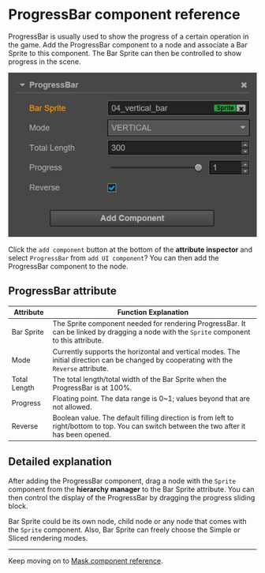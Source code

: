 # ProgressBar component reference

ProgressBar is usually used to show the progress of a certain operation in the game. Add the ProgressBar component to a node and associate a
Bar Sprite to this component. The Bar Sprite can then be controlled to show progress in the scene.

![add-progressbar](./progress/add-progressbar.png)

Click the `add component` button at the bottom of the **attribute inspector** and select `ProgressBar` from `add UI component`? You can then add the ProgressBar component to the node.


## ProgressBar attribute

| Attribute |   Function Explanation
| -------------- | ----------- |
| Bar Sprite | The Sprite component needed for rendering ProgressBar. It can be linked by dragging a node with the `Sprite` component to this attribute.
| Mode | Currently supports the horizontal and vertical modes. The initial direction can be changed by cooperating with the `Reverse` attribute.
| Total Length | The total length/total width of the Bar Sprite when the ProgressBar is at 100%.
|Progress | Floating point. The data range is 0~1; values beyond that are not allowed.
|Reverse | Boolean value. The default filling direction is from left to right/bottom to top. You can switch between the two after it has been opened.

## Detailed explanation

After adding the ProgressBar component, drag a node with the `Sprite` component from the **hierarchy manager** to the Bar Sprite attribute. You can then control the display of the ProgressBar by dragging the progress sliding block.

Bar Sprite could be its own node, child node or any node that comes with the `Sprite` component. Also, Bar Sprite can freely choose the Simple or
Sliced rendering modes.

---

Keep moving on to [Mask component reference](mask.md).
